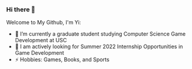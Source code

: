 ### Hi there 👋

Welcome to My Github, I'm Yi:

- 🔭 I’m currently a graduate student studying Computer Science Game Development at USC
- 👀 I am actively looking for Summer 2022 Internship Opportunities in Game Development
- ⚡ Hobbies: Games, Books, and Sports

<!--- [![Anurag's GitHub stats](https://github-readme-stats.vercel.app/api?username=ydaiydai&hide=stars,prs,issues,contribs&theme=tokyonight)](https://github.com/anuraghazra/github-readme-stats)
--->

<!--- [![Top Langs](https://github-readme-stats.vercel.app/api/top-langs/?username=ydaiydai&layout=compact)](https://github.com/anuraghazra/github-readme-stats)
--->
